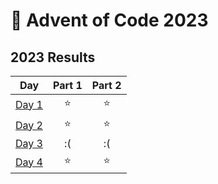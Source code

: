 # 🎄 Advent of Code 2023

<!--- advent_readme_stars table --->
## 2023 Results

| Day | Part 1 | Part 2 |
| :---: | :---: | :---: |
| [Day 1](https://adventofcode.com/2023/day/1) | ⭐ | ⭐ |
| [Day 2](https://adventofcode.com/2023/day/2) | ⭐ | ⭐ |
| [Day 3](https://adventofcode.com/2023/day/3) | :( | :( |
| [Day 4](https://adventofcode.com/2023/day/4) | ⭐ | ⭐ |
<!--- advent_readme_stars table --->
